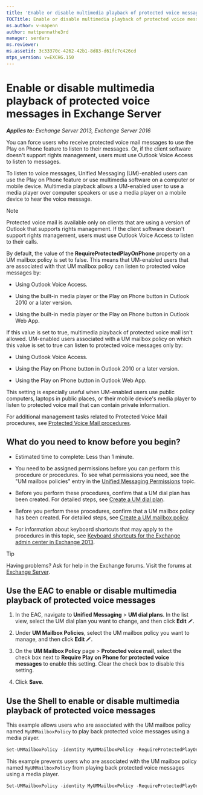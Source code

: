 ```yaml
---
title: 'Enable or disable multimedia playback of protected voice messages: Exchange 2013 Help'
TOCTitle: Enable or disable multimedia playback of protected voice messages
ms.author: v-mapenn
author: mattpennathe3rd
manager: serdars
ms.reviewer:
ms.assetid: 3c33370c-4262-42b1-8d83-d61fc7c426cd
mtps_version: v=EXCHG.150
---
```


# Enable or disable multimedia playback of protected voice messages in Exchange Server

_**Applies to:** Exchange Server 2013, Exchange Server 2016_

You can force users who receive protected voice mail messages to use the Play on Phone feature to listen to their messages. Or, if the client software doesn't support rights management, users must use Outlook Voice Access to listen to messages.

To listen to voice messages, Unified Messaging (UM)-enabled users can use the Play on Phone feature or use multimedia software on a computer or mobile device. Multimedia playback allows a UM-enabled user to use a media player over computer speakers or use a media player on a mobile device to hear the voice message.

> [!NOTE]
> Protected voice mail is available only on clients that are using a version of Outlook that supports rights management. If the client software doesn't support rights management, users must use Outlook Voice Access to listen to their calls.

By default, the value of the **RequireProtectedPlayOnPhone** property on a UM mailbox policy is set to false. This means that UM-enabled users that are associated with that UM mailbox policy can listen to protected voice messages by:

- Using Outlook Voice Access.

- Using the built-in media player or the Play on Phone button in Outlook 2010 or a later version.

- Using the built-in media player or the Play on Phone button in Outlook Web App.

If this value is set to true, multimedia playback of protected voice mail isn't allowed. UM-enabled users associated with a UM mailbox policy on which this value is set to true can listen to protected voice messages only by:

- Using Outlook Voice Access.

- Using the Play on Phone button in Outlook 2010 or a later version.

- Using the Play on Phone button in Outlook Web App.

This setting is especially useful when UM-enabled users use public computers, laptops in public places, or their mobile device's media player to listen to protected voice mail that can contain private information.

For additional management tasks related to Protected Voice Mail procedures, see [Protected Voice Mail procedures](protected-voice-mail-procedures-exchange-2013-help.md).

## What do you need to know before you begin?

- Estimated time to complete: Less than 1 minute.

- You need to be assigned permissions before you can perform this procedure or procedures. To see what permissions you need, see the "UM mailbox policies" entry in the [Unified Messaging Permissions](https://technet.microsoft.com/library/d326c3bc-8f33-434a-bf02-a83cc26a5498.aspx) topic.

- Before you perform these procedures, confirm that a UM dial plan has been created. For detailed steps, see [Create a UM dial plan](create-um-dial-plan-exchange-2013-help.md).

- Before you perform these procedures, confirm that a UM mailbox policy has been created. For detailed steps, see [Create a UM mailbox policy](create-um-mailbox-policy-exchange-2013-help.md).

- For information about keyboard shortcuts that may apply to the procedures in this topic, see [Keyboard shortcuts for the Exchange admin center in Exchange 2013](keyboard-shortcuts-in-the-exchange-admin-center-2013-help.md).

> [!TIP]
> Having problems? Ask for help in the Exchange forums. Visit the forums at [Exchange Server](https://go.microsoft.com/fwlink/p/?linkId=60612).

## Use the EAC to enable or disable multimedia playback of protected voice messages

1. In the EAC, navigate to **Unified Messaging** \> **UM dial plans**. In the list view, select the UM dial plan you want to change, and then click **Edit** ![Edit icon](images/ITPro_EAC_EditIcon.gif).

2. Under **UM Mailbox Policies**, select the UM mailbox policy you want to manage, and then click **Edit** ![Edit icon](images/ITPro_EAC_EditIcon.gif).

3. On the **UM Mailbox Policy** page \> **Protected voice mail**, select the check box next to **Require Play on Phone for protected voice messages** to enable this setting. Clear the check box to disable this setting.

4. Click **Save**.

## Use the Shell to enable or disable multimedia playback of protected voice messages

This example allows users who are associated with the UM mailbox policy named `MyUMMailboxPolicy` to play back protected voice messages using a media player.

```powershell
Set-UMMailboxPolicy -identity MyUMMailboxPolicy -RequireProtectedPlayOnPhone $false
```

This example prevents users who are associated with the UM mailbox policy named `MyUMMailboxPolicy` from playing back protected voice messages using a media player.

```powershell
Set-UMMailboxPolicy -identity MyUMMailboxPolicy -RequireProtectedPlayOnPhone $true
```
